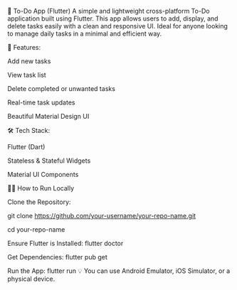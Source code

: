 📝 To-Do App (Flutter)
A simple and lightweight cross-platform To-Do application built using Flutter. This app allows users to add, display, and delete tasks easily with a clean and responsive UI. Ideal for anyone looking to manage daily tasks in a minimal and efficient way.

🚀 Features:

Add new tasks

View task list

Delete completed or unwanted tasks

Real-time task updates

Beautiful Material Design UI

🛠️ Tech Stack:

Flutter (Dart)

Stateless & Stateful Widgets

Material UI Components

🧑‍💻 How to Run Locally

Clone the Repository:

git clone https://github.com/your-username/your-repo-name.git

cd your-repo-name

Ensure Flutter is Installed:
flutter doctor

Get Dependencies:
flutter pub get

Run the App:
flutter run
💡 You can use Android Emulator, iOS Simulator, or a physical device.
